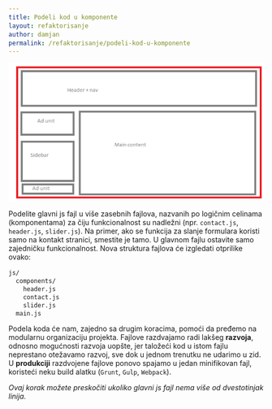 ```yaml
---
title: Podeli kod u komponente
layout: refaktorisanje
author: damjan
permalink: /refaktorisanje/podeli-kod-u-komponente
---
```


![celine stranice](/images/refaktorisanje/celine.png)

Podelite glavni js fajl u više zasebnih fajlova, nazvanih po logičnim celinama (komponentama) za čiju funkcionalnost su nadležni (npr. `contact.js`, `header.js`, `slider.js`). Na primer, ako se funkcija za slanje formulara koristi samo na kontakt stranici, smestite je tamo. U glavnom fajlu ostavite samo zajedničku funkcionalnost. Nova struktura fajlova će izgledati otprilike ovako:

```
js/
  components/
    header.js
    contact.js
    slider.js
  main.js
```

Podela koda će nam, zajedno sa drugim koracima, pomoći da pređemo na modularnu organizaciju projekta. Fajlove razdvajamo radi lakšeg **razvoja**, odnosno mogućnosti razvoja uopšte, jer taložeći kod u istom fajlu neprestano otežavamo razvoj, sve dok u jednom trenutku ne udarimo u zid. U **produkciji** razdvojene fajlove ponovo spajamo u jedan minifikovan fajl, koristeći neku build alatku (`Grunt`, `Gulp`, `Webpack`).

*Ovaj korak možete preskočiti ukoliko glavni js fajl nema više od dvestotinjak linija.*
